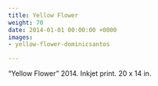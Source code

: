 ```yaml
---
title: Yellow Flower
weight: 70
date: 2014-01-01 00:00:00 +0000
images:
- yellow-flower-dominicsantos

---
```

“Yellow Flower” 2014. Inkjet print. 20 x 14 in.